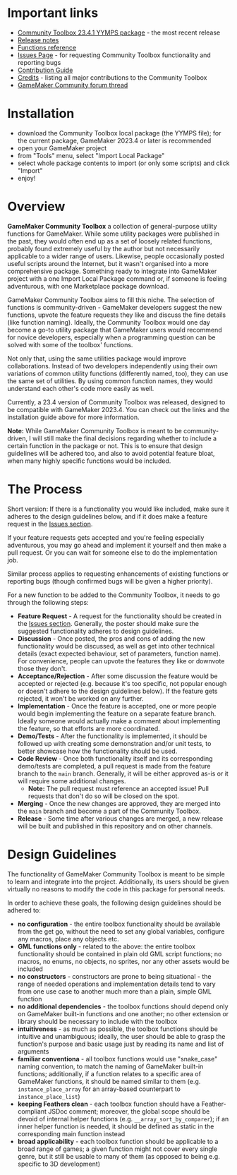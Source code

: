 # Important links

- [Community Toolbox 23.4.1 YYMPS package](https://github.com/Alphish/gm-community-toolbox/releases/download/v23.4.1/CommunityToolbox.23.4.1.yymps) - the most recent release
- [Release notes](/Docs/RELEASENOTES.md)
- [Functions reference](/Docs/Reference/Reference.md)
- [Issues Page](https://github.com/Alphish/gm-community-toolbox/issues) - for requesting Community Toolbox functionality and reporting bugs
- [Contribution Guide](/CONTRIBUTING.md)
- [Credits](/CREDITS.md) - listing all major contributions to the Community Toolbox
- [GameMaker Community forum thread](https://forum.gamemaker.io/index.php?threads/gamemaker-community-toolbox-project.103966/)

# Installation

- download the Community Toolbox local package (the YYMPS file); for the current package, GameMaker 2023.4 or later is recommended
- open your GameMaker project
- from "Tools" menu, select "Import Local Package"
- select whole package contents to import (or only some scripts) and click "Import"
- enjoy!

# Overview
**GameMaker Community Toolbox** a collection of general-purpose utility functions for GameMaker. While some utility packages were published in the past, they would often end up as a set of loosely related functions, probably found extremely useful by the author but not necessarily applicable to a wider range of users. Likewise, people occasionally posted useful scripts around the Internet, but it wasn't organised into a more comprehensive package. Something ready to integrate into GameMaker project with a one Import Local Package command or, if someone is feeling adventurous, with one Marketplace package download.

GameMaker Community Toolbox aims to fill this niche. The selection of functions is community-driven - GameMaker developers suggest the new functions, upvote the feature requests they like and discuss the fine details (like function naming). Ideally, the Community Toolbox would one day become a go-to utility package that GameMaker users would recommend for novice developers, especially when a programming question can be solved with some of the toolbox' functions.

Not only that, using the same utilities package would improve collaborations. Instead of two developers independently using their own variations of common utility functions (differently named, too), they can use the same set of utilities. By using common function names, they would understand each other's code more easily as well.

Currently, a 23.4 version of Community Toolbox was released, designed to be compatible with GameMaker 2023.4. You can check out the links and the installation guide above for more information. 

**Note:** While GameMaker Community Toolbox is meant to be community-driven, I will still make the final decisions regarding whether to include a certain function in the package or not. This is to ensure that design guidelines will be adhered too, and also to avoid potential feature bloat, when many highly specific functions would be included.

# The Process

Short version: If there is a functionality you would like included, make sure it adheres to the design guidelines below, and if it does make a feature request in the [Issues section](https://github.com/Alphish/gm-community-toolbox/issues).

If your feature requests gets accepted and you're feeling especially adventurous, you may go ahead and implement it yourself and then make a pull request. Or you can wait for someone else to do the implementation job.

Similar process applies to requesting enhancements of existing functions or reporting bugs (though confirmed bugs will be given a higher priority).

For a new function to be added to the Community Toolbox, it needs to go through the following steps:
- **Feature Request** - A request for the functionality should be created in the [Issues section](https://github.com/Alphish/gm-community-toolbox/issues). Generally, the poster should make sure the suggested functionality adheres to design guidelines.
- **Discussion** - Once posted, the pros and cons of adding the new functionality would be discussed, as well as get into other technical details (exact expected behaviour, set of parameters, function name). For convenience, people can upvote the features they like or downvote those they don't.
- **Acceptance/Rejection** - After some discussion the feature would be accepted or rejected (e.g. because it's too specific, not popular enough or doesn't adhere to the design guidelines below). If the feature gets rejected, it won't be worked on any further.
- **Implementation** - Once the feature is accepted, one or more people would begin implementing the feature on a separate feature branch. Ideally someone would actually make a comment about implementing the feature, so that efforts are more coordinated.
- **Demo/Tests** - After the functionality is implemented, it should be followed up with creating some demonstration and/or unit tests, to better showcase how the functionality should be used.
- **Code Review** - Once both functionality itself and its corresponding demo/tests are completed, a pull request is made from the feature branch to the `main` branch. Generally, it will be either approved as-is or it will require some additional changes.
  - **Note:** The pull request must reference an accepted issue! Pull requests that don't do so will be closed on the spot.
- **Merging** - Once the new changes are approved, they are merged into the `main` branch and become a part of the Community Toolbox.
- **Release** - Some time after various changes are merged, a new release will be built and published in this repository and on other channels.

# Design Guidelines
The functionality of GameMaker Community Toolbox is meant to be simple to learn and integrate into the project. Additionally, its users should be given virtually no reasons to modify the code in this package for personal needs.

In order to achieve these goals, the following design guidelines should be adhered to:
- **no configuration** - the entire toolbox functionality should be available from the get go, without the need to set any global variables, configure any macros, place any objects etc.
- **GML functions only** - related to the above: the entire toolbox functionality should be contained in plain old GML script functions; no macros, no enums, no objects, no sprites, nor any other assets would be included
- **no constructors** - constructors are prone to being situational - the range of needed operations and implementation details tend to vary from one use case to another much more than a plain, simple GML function
- **no additional dependencies** - the toolbox functions should depend only on GameMaker built-in functions and one another; no other extension or library should be necessary to include with the toolbox
- **intuitiveness** - as much as possible, the toolbox functions should be intuitive and unambiguous; ideally, the user should be able to grasp the function's purpose and basic usage just by reading its name and list of arguments
- **familiar conventiona** - all toolbox functions would use "snake_case" naming convention, to match the naming of GameMaker built-in functions; additionally, if a function relates to a specific area of GameMaker functions, it should be named similar to them (e.g. `instance_place_array` for an array-based counterpart to `instance_place_list`)
- **keeping Feathers clean** - each toolbox function should have a Feather-compliant JSDoc comment; moreover, the global scope should be devoid of internal helper functions (e.g. `__array_sort_by_comparer`); if an inner helper function is needed, it should be defined as static in the corresponding main function instead
- **broad applicability** - each toolbox function should be applicable to a broad range of games; a given function might not cover every single genre, but it still be usable to many of them (as opposed to being e.g. specific to 3D development)
